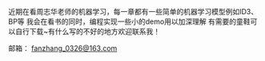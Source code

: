 近期在看周志华老师的机器学习，每一章都有一些简单的机器学习模型例如ID3、BP等
我会在看书的同时，编程实现一些小的demo用以加深理解
有需要的童鞋可以自行下载~有什么写的不好的地方欢迎联系我！

邮箱：
  fanzhang_0326@163.com
